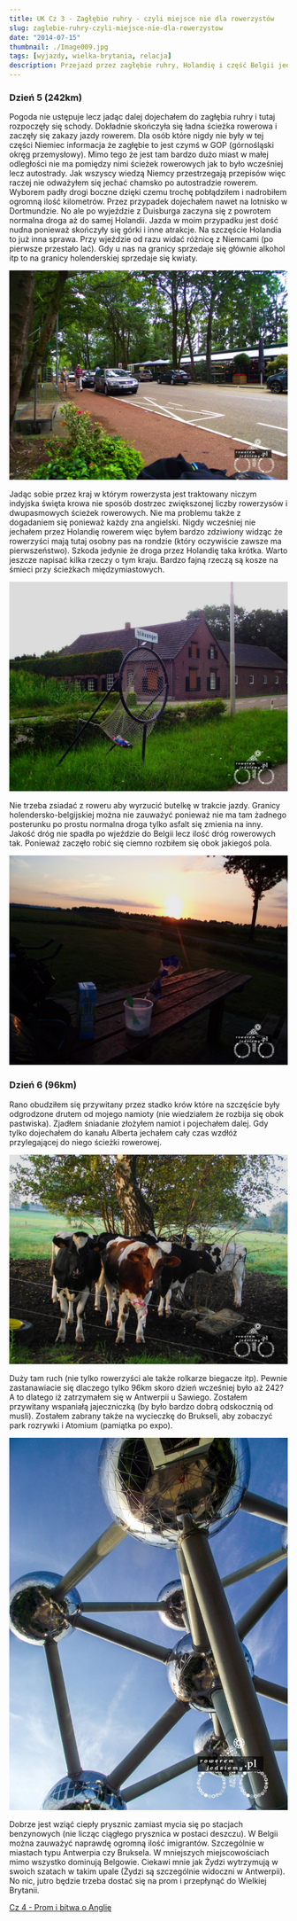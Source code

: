 ```yaml
---
title: UK Cz 3 - Zagłębie ruhry - czyli miejsce nie dla rowerzystów
slug: zaglebie-ruhry-czyli-miejsce-nie-dla-rowerzystow
date: "2014-07-15"
thumbnail: ./Image009.jpg
tags: [wyjazdy, wielka-brytania, relacja]
description: Przejazd przez zagłębie ruhry, Holandię i część Belgii jednego dnia. Życie staje się lepsze gdy tylko wyjdzie słońce.
---
```


### Dzień 5 (242km)
Pogoda nie ustępuje lecz jadąc dalej dojechałem do zagłębia ruhry i tutaj rozpoczęły się schody. Dokładnie skończyła się ładna ścieżka rowerowa i zaczęły się zakazy jazdy rowerem. Dla osób które nigdy nie były w tej części Niemiec informacja że zagłębie to jest czymś w GOP (górnośląski okręg przemysłowy). Mimo tego że jest tam bardzo dużo miast w małej odległości nie ma pomiędzy nimi ścieżek rowerowych jak to było wcześniej lecz autostrady. Jak wszyscy wiedzą Niemcy przestrzegają przepisów więc raczej nie odważyłem się jechać chamsko po autostradzie rowerem. Wyborem padły drogi boczne dzięki czemu trochę pobłądziłem i nadrobiłem ogromną ilość kilometrów. Przez przypadek dojechałem nawet na lotnisko w Dortmundzie. No ale po wyjeździe z Duisburga zaczyna się z powrotem normalna droga aż do samej Holandii. Jazda w moim przypadku jest dość nudna ponieważ skończyły się górki i inne atrakcje. Na szczęście Holandia to już inna sprawa. Przy wjeździe od razu widać różnicę z Niemcami (po pierwsze przestało lać). Gdy u nas na granicy sprzedaje się głównie alkohol itp to na granicy holenderskiej sprzedaje się kwiaty.

![image](./Image006.jpg)

Jadąc sobie przez kraj w którym rowerzysta jest traktowany niczym indyjska święta krowa nie sposób dostrzec zwiększonej liczby rowerzysów i dwupasmowych ścieżek rowerowych. Nie ma problemu także z dogadaniem się ponieważ każdy zna angielski. Nigdy wcześniej nie jechałem przez Holandię rowerem więc byłem bardzo zdziwiony widząc że rowerzyści mają tutaj osobny pas na rondzie (który oczywiście zawsze ma pierwszeństwo). Szkoda jedynie że droga przez Holandię taka krótka. Warto jeszcze napisać kilka rzeczy o tym kraju. Bardzo fajną rzeczą są kosze na śmieci przy ścieżkach międzymiastowych.

![image](./Image007.jpg)

Nie trzeba zsiadać z roweru aby wyrzucić butelkę w trakcie jazdy. Granicy holendersko-belgijskiej można nie zauważyć ponieważ nie ma tam żadnego posterunku po prostu normalna droga tylko asfalt się zmienia na inny. Jakość dróg nie spadła po wjeździe do Belgii lecz ilość dróg rowerowych tak. Ponieważ zaczęło robić się ciemno rozbiłem się obok jakiegoś pola.

![image](./Image008.jpg)

### Dzień 6 (96km)
Rano obudziłem się przywitany przez stadko krów które na szczęście były odgrodzone drutem od mojego namioty (nie wiedziałem że rozbija się obok pastwiska). Zjadłem śniadanie złożyłem namiot i pojechałem dalej. Gdy tylko dojechałem do kanału Alberta jechałem cały czas wzdłóż przylegającej do niego ścieżki rowerowej.

![image](./Image009.jpg)

Duży tam ruch (nie tylko rowerzyści ale także rolkarze biegacze itp). Pewnie zastanawiacie się dlaczego tylko 96km skoro dzień wcześniej było aż 242? A to dlatego iż zatrzymałem się w Antwerpii u Sawiego. Zostałem przywitany wspaniałą jajeczniczką (by było bardzo dobrą odskocznią od musli). Zostałem zabrany także na wycieczkę do Brukseli, aby zobaczyć park rozrywki i Atomium (pamiątka po expo).

![image](./Image0010.jpeg)

Dobrze jest wziąć ciepły prysznic zamiast mycia się po stacjach benzynowych (nie licząc ciągłego prysznica w postaci deszczu). W Belgii można zauważyć naprawdę ogromną ilość imigrantów. Szczególnie w miastach typu Antwerpia czy Bruksela. W mniejszych miejscowościach mimo wszystko dominują Belgowie. Ciekawi mnie jak Żydzi wytrzymują w swoich szatach w takim upale (Żydzi są szczególnie widoczni w Antwerpii). No nic, jutro będzie trzeba dostać się na prom i przepłynąć do Wielkiej Brytanii.

[Cz 4 - Prom i bitwa o Anglię](/post/prom-i-bitwa-o-anglie)